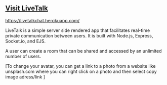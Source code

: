 ## <a href="https://livetalkchat.herokuapp.com/"> Visit LiveTalk </a>

https://livetalkchat.herokuapp.com/

LiveTalk is a simple server side rendered app that facilitates real-time private communication between users. It is built with Node.js, Express, Socket.io, and EJS.

A user can create a room that can be shared and accessed by an unlimited number of users.


[To change your avatar, you can get a link to a photo from a website like unsplash.com where you can right click on a photo and then select copy image adress/link ]
